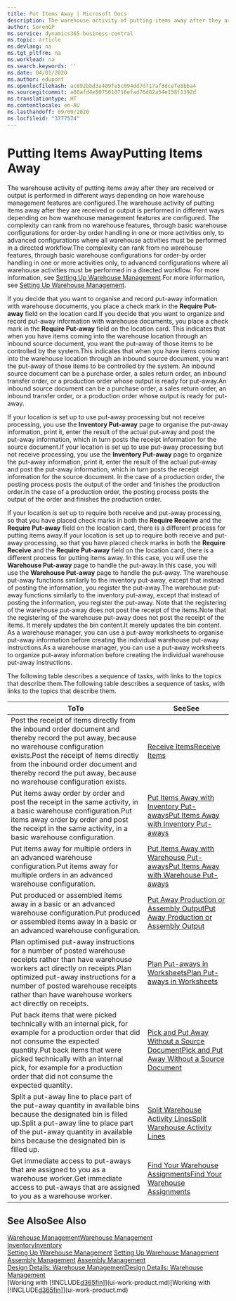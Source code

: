 ```yaml
---
title: Put Items Away | Microsoft Docs
description: The warehouse activity of putting items away after they are received or output is performed in different ways depending on how warehouse management features are configured.
author: SorenGP
ms.service: dynamics365-business-central
ms.topic: article
ms.devlang: na
ms.tgt_pltfrm: na
ms.workload: na
ms.search.keywords: ''
ms.date: 04/01/2020
ms.author: edupont
ms.openlocfilehash: ac892bbd3a409fe5c094dd7d717af3dcefe8bba4
ms.sourcegitcommit: a80afd4e5075018716efad76d82a54e158f1392d
ms.translationtype: HT
ms.contentlocale: en-AU
ms.lasthandoff: 09/09/2020
ms.locfileid: "3777574"
---
```

# <a name="putting-items-away"></a><span data-ttu-id="a2b5e-103">Putting Items Away</span><span class="sxs-lookup"><span data-stu-id="a2b5e-103">Putting Items Away</span></span>
<span data-ttu-id="a2b5e-104">The warehouse activity of putting items away after they are received or output is performed in different ways depending on how warehouse management features are configured.</span><span class="sxs-lookup"><span data-stu-id="a2b5e-104">The warehouse activity of putting items away after they are received or output is performed in different ways depending on how warehouse management features are configured.</span></span> <span data-ttu-id="a2b5e-105">The complexity can rank from no warehouse features, through basic warehouse configurations for order-by order handling in one or more activities only, to advanced configurations where all warehouse activities must be performed in a directed workflow.</span><span class="sxs-lookup"><span data-stu-id="a2b5e-105">The complexity can rank from no warehouse features, through basic warehouse configurations for order-by order handling in one or more activities only, to advanced configurations where all warehouse activities must be performed in a directed workflow.</span></span> <span data-ttu-id="a2b5e-106">For more information, see [Setting Up Warehouse Management](warehouse-setup-warehouse.md).</span><span class="sxs-lookup"><span data-stu-id="a2b5e-106">For more information, see [Setting Up Warehouse Management](warehouse-setup-warehouse.md).</span></span>

<span data-ttu-id="a2b5e-107">If you decide that you want to organise and record put-away information with warehouse documents, you place a check mark in the **Require Put-away** field on the location card.</span><span class="sxs-lookup"><span data-stu-id="a2b5e-107">If you decide that you want to organize and record put-away information with warehouse documents, you place a check mark in the **Require Put-away** field on the location card.</span></span> <span data-ttu-id="a2b5e-108">This indicates that when you have items coming into the warehouse location through an inbound source document, you want the put-away of those items to be controlled by the system.</span><span class="sxs-lookup"><span data-stu-id="a2b5e-108">This indicates that when you have items coming into the warehouse location through an inbound source document, you want the put-away of those items to be controlled by the system.</span></span> <span data-ttu-id="a2b5e-109">An inbound source document can be a purchase order, a sales return order, an inbound transfer order, or a production order whose output is ready for put-away.</span><span class="sxs-lookup"><span data-stu-id="a2b5e-109">An inbound source document can be a purchase order, a sales return order, an inbound transfer order, or a production order whose output is ready for put-away.</span></span>  

<span data-ttu-id="a2b5e-110">If your location is set up to use put-away processing but not receive processing, you use the **Inventory Put-away** page to organise the put-away information, print it, enter the result of the actual put-away and post the put-away information, which in turn posts the receipt information for the source document.</span><span class="sxs-lookup"><span data-stu-id="a2b5e-110">If your location is set up to use put-away processing but not receive processing, you use the **Inventory Put-away** page to organize the put-away information, print it, enter the result of the actual put-away and post the put-away information, which in turn posts the receipt information for the source document.</span></span> <span data-ttu-id="a2b5e-111">In the case of a production order, the posting process posts the output of the order and finishes the production order.</span><span class="sxs-lookup"><span data-stu-id="a2b5e-111">In the case of a production order, the posting process posts the output of the order and finishes the production order.</span></span>

<span data-ttu-id="a2b5e-112">If your location is set up to require both receive and put-away processing, so that you have placed check marks in both the **Require Receive** and the **Require Put-away** field on the location card, there is a different process for putting items away.</span><span class="sxs-lookup"><span data-stu-id="a2b5e-112">If your location is set up to require both receive and put-away processing, so that you have placed check marks in both the **Require Receive** and the **Require Put-away** field on the location card, there is a different process for putting items away.</span></span> <span data-ttu-id="a2b5e-113">In this case, you will use the **Warehouse Put-away** page to handle the put-away.</span><span class="sxs-lookup"><span data-stu-id="a2b5e-113">In this case, you will use the **Warehouse Put-away** page to handle the put-away.</span></span> <span data-ttu-id="a2b5e-114">The warehouse put-away functions similarly to the inventory put-away, except that instead of posting the information, you register the put-away.</span><span class="sxs-lookup"><span data-stu-id="a2b5e-114">The warehouse put-away functions similarly to the inventory put-away, except that instead of posting the information, you register the put-away.</span></span> <span data-ttu-id="a2b5e-115">Note that the registering of the warehouse put-away does not post the receipt of the items.</span><span class="sxs-lookup"><span data-stu-id="a2b5e-115">Note that the registering of the warehouse put-away does not post the receipt of the items.</span></span> <span data-ttu-id="a2b5e-116">It merely updates the bin content.</span><span class="sxs-lookup"><span data-stu-id="a2b5e-116">It merely updates the bin content.</span></span> <span data-ttu-id="a2b5e-117">As a warehouse manager, you can use a put-away worksheets to organise put-away information before creating the individual warehouse put-away instructions.</span><span class="sxs-lookup"><span data-stu-id="a2b5e-117">As a warehouse manager, you can use a put-away worksheets to organize put-away information before creating the individual warehouse put-away instructions.</span></span>

<span data-ttu-id="a2b5e-118">The following table describes a sequence of tasks, with links to the topics that describe them.</span><span class="sxs-lookup"><span data-stu-id="a2b5e-118">The following table describes a sequence of tasks, with links to the topics that describe them.</span></span>   

|<span data-ttu-id="a2b5e-119">**To**</span><span class="sxs-lookup"><span data-stu-id="a2b5e-119">**To**</span></span>|<span data-ttu-id="a2b5e-120">**See**</span><span class="sxs-lookup"><span data-stu-id="a2b5e-120">**See**</span></span>|  
|------------|-------------|  
|<span data-ttu-id="a2b5e-121">Post the receipt of items directly from the inbound order document and thereby record the put away, because no warehouse configuration exists.</span><span class="sxs-lookup"><span data-stu-id="a2b5e-121">Post the receipt of items directly from the inbound order document and thereby record the put away, because no warehouse configuration exists.</span></span>|[<span data-ttu-id="a2b5e-122">Receive Items</span><span class="sxs-lookup"><span data-stu-id="a2b5e-122">Receive Items</span></span>](warehouse-how-receive-items.md)|  
|<span data-ttu-id="a2b5e-123">Put items away order by order and post the receipt in the same activity, in a basic warehouse configuration.</span><span class="sxs-lookup"><span data-stu-id="a2b5e-123">Put items away order by order and post the receipt in the same activity, in a basic warehouse configuration.</span></span>|[<span data-ttu-id="a2b5e-124">Put Items Away with Inventory Put-aways</span><span class="sxs-lookup"><span data-stu-id="a2b5e-124">Put Items Away with Inventory Put-aways</span></span>](warehouse-how-to-put-items-away-with-inventory-put-aways.md)|  
|<span data-ttu-id="a2b5e-125">Put items away for multiple orders in an advanced warehouse configuration.</span><span class="sxs-lookup"><span data-stu-id="a2b5e-125">Put items away for multiple orders in an advanced warehouse configuration.</span></span>|[<span data-ttu-id="a2b5e-126">Put Items Away with Warehouse Put-aways</span><span class="sxs-lookup"><span data-stu-id="a2b5e-126">Put Items Away with Warehouse Put-aways</span></span>](warehouse-how-to-put-items-away-with-warehouse-put-aways.md)|  
|<span data-ttu-id="a2b5e-127">Put produced or assembled items away in a basic or an advanced warehouse configuration.</span><span class="sxs-lookup"><span data-stu-id="a2b5e-127">Put produced or assembled items away in a basic or an advanced warehouse configuration.</span></span>|[<span data-ttu-id="a2b5e-128">Put Away Production or Assembly Output</span><span class="sxs-lookup"><span data-stu-id="a2b5e-128">Put Away Production or Assembly Output</span></span>](warehouse-how-to-put-away-production-output.md)|
|<span data-ttu-id="a2b5e-129">Plan optimised put-away instructions for a number of posted warehouse receipts rather than have warehouse workers act directly on receipts.</span><span class="sxs-lookup"><span data-stu-id="a2b5e-129">Plan optimized put-away instructions for a number of posted warehouse receipts rather than have warehouse workers act directly on receipts.</span></span>|[<span data-ttu-id="a2b5e-130">Plan Put-aways in Worksheets</span><span class="sxs-lookup"><span data-stu-id="a2b5e-130">Plan Put-aways in Worksheets</span></span>](warehouse-how-to-plan-put-aways-in-worksheets.md)|  
|<span data-ttu-id="a2b5e-131">Put back items that were picked technically with an internal pick, for example for a production order that did not consume the expected quantity.</span><span class="sxs-lookup"><span data-stu-id="a2b5e-131">Put back items that were picked technically with an internal pick, for example for a production order that did not consume the expected quantity.</span></span>|[<span data-ttu-id="a2b5e-132">Pick and Put Away Without a Source Document</span><span class="sxs-lookup"><span data-stu-id="a2b5e-132">Pick and Put Away Without a Source Document</span></span>](warehouse-how-to-create-put-aways-from-internal-put-aways.md)|
|<span data-ttu-id="a2b5e-133">Split a put-away line to place part of the put-away quantity in available bins because the designated bin is filled up.</span><span class="sxs-lookup"><span data-stu-id="a2b5e-133">Split a put-away line to place part of the put-away quantity in available bins because the designated bin is filled up.</span></span>|[<span data-ttu-id="a2b5e-134">Split Warehouse Activity Lines</span><span class="sxs-lookup"><span data-stu-id="a2b5e-134">Split Warehouse Activity Lines</span></span>](warehouse-how-to-split-warehouse-activity-lines.md)|
|<span data-ttu-id="a2b5e-135">Get immediate access to put-aways that are assigned to you as a warehouse worker.</span><span class="sxs-lookup"><span data-stu-id="a2b5e-135">Get immediate access to put-aways that are assigned to you as a warehouse worker.</span></span>|[<span data-ttu-id="a2b5e-136">Find Your Warehouse Assignments</span><span class="sxs-lookup"><span data-stu-id="a2b5e-136">Find Your Warehouse Assignments</span></span>](warehouse-how-to-find-your-warehouse-assignments.md)|    

## <a name="see-also"></a><span data-ttu-id="a2b5e-137">See Also</span><span class="sxs-lookup"><span data-stu-id="a2b5e-137">See Also</span></span>  
[<span data-ttu-id="a2b5e-138">Warehouse Management</span><span class="sxs-lookup"><span data-stu-id="a2b5e-138">Warehouse Management</span></span>](warehouse-manage-warehouse.md)  
[<span data-ttu-id="a2b5e-139">Inventory</span><span class="sxs-lookup"><span data-stu-id="a2b5e-139">Inventory</span></span>](inventory-manage-inventory.md)  
<span data-ttu-id="a2b5e-140">[Setting Up Warehouse Management](warehouse-setup-warehouse.md)   </span><span class="sxs-lookup"><span data-stu-id="a2b5e-140">[Setting Up Warehouse Management](warehouse-setup-warehouse.md)   </span></span>  
<span data-ttu-id="a2b5e-141">[Assembly Management](assembly-assemble-items.md)  </span><span class="sxs-lookup"><span data-stu-id="a2b5e-141">[Assembly Management](assembly-assemble-items.md)  </span></span>  
[<span data-ttu-id="a2b5e-142">Design Details: Warehouse Management</span><span class="sxs-lookup"><span data-stu-id="a2b5e-142">Design Details: Warehouse Management</span></span>](design-details-warehouse-management.md)  
<span data-ttu-id="a2b5e-143">[Working with [!INCLUDE[d365fin](includes/d365fin_md.md)]](ui-work-product.md)</span><span class="sxs-lookup"><span data-stu-id="a2b5e-143">[Working with [!INCLUDE[d365fin](includes/d365fin_md.md)]](ui-work-product.md)</span></span>  
